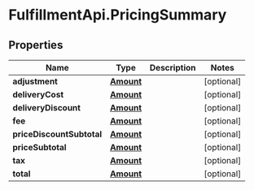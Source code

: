 # FulfillmentApi.PricingSummary

## Properties
Name | Type | Description | Notes
------------ | ------------- | ------------- | -------------
**adjustment** | [**Amount**](Amount.md) |  | [optional] 
**deliveryCost** | [**Amount**](Amount.md) |  | [optional] 
**deliveryDiscount** | [**Amount**](Amount.md) |  | [optional] 
**fee** | [**Amount**](Amount.md) |  | [optional] 
**priceDiscountSubtotal** | [**Amount**](Amount.md) |  | [optional] 
**priceSubtotal** | [**Amount**](Amount.md) |  | [optional] 
**tax** | [**Amount**](Amount.md) |  | [optional] 
**total** | [**Amount**](Amount.md) |  | [optional] 
